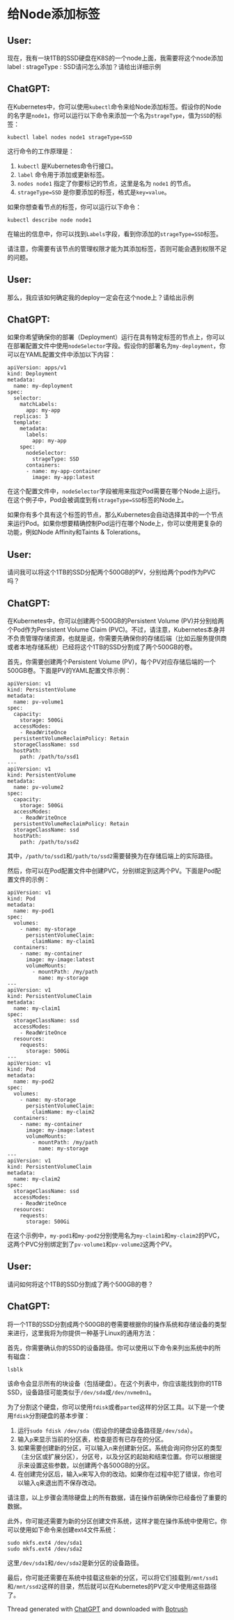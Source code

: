 # 给Node添加标签

## User:
现在，我有一块1TB的SSD硬盘在K8S的一个node上面，我需要将这个node添加label : strageType : SSD请问怎么添加？请给出详细示例

## ChatGPT:
在Kubernetes中，你可以使用`kubectl`命令来给Node添加标签。假设你的Node的名字是`node1`，你可以运行以下命令来添加一个名为`strageType`，值为`SSD`的标签：

```
kubectl label nodes node1 strageType=SSD
```

这行命令的工作原理是：

1. `kubectl` 是Kubernetes命令行接口。
2. `label` 命令用于添加或更新标签。
3. `nodes node1` 指定了你要标记的节点，这里是名为 `node1` 的节点。
4. `strageType=SSD` 是你要添加的标签，格式是`key=value`。

如果你想查看节点的标签，你可以运行以下命令：

```
kubectl describe node node1
```

在输出的信息中，你可以找到`Labels`字段，看到你添加的`strageType=SSD`标签。

请注意，你需要有该节点的管理权限才能为其添加标签，否则可能会遇到权限不足的问题。

## User:
那么，我应该如何确定我的deploy一定会在这个node上？请给出示例

## ChatGPT:
如果你希望确保你的部署（Deployment）运行在具有特定标签的节点上，你可以在部署配置文件中使用`nodeSelector`字段。假设你的部署名为`my-deployment`，你可以在YAML配置文件中添加以下内容：

```
apiVersion: apps/v1
kind: Deployment
metadata:
  name: my-deployment
spec:
  selector:
    matchLabels:
      app: my-app
  replicas: 3
  template:
    metadata:
      labels:
        app: my-app
    spec:
      nodeSelector:
        strageType: SSD
      containers:
      - name: my-app-container
        image: my-app:latest
```

在这个配置文件中，`nodeSelector`字段被用来指定Pod需要在哪个Node上运行。在这个例子中，Pod会被调度到有`strageType=SSD`标签的Node上。

如果你有多个具有这个标签的节点，那么Kubernetes会自动选择其中的一个节点来运行Pod。如果你想要精确控制Pod运行在哪个Node上，你可以使用更复杂的功能，例如Node Affinity和Taints & Tolerations。

## User:
请问我可以将这个1TB的SSD分配两个500GB的PV，分别给两个pod作为PVC吗？

## ChatGPT:
在Kubernetes中，你可以创建两个500GB的Persistent Volume (PV)并分别给两个Pod作为Persistent Volume Claim (PVC)。不过，请注意，Kubernetes本身并不负责管理存储资源，也就是说，你需要先确保你的存储后端（比如云服务提供商或者本地存储系统）已经将这个1TB的SSD分割成了两个500GB的卷。

首先，你需要创建两个Persistent Volume (PV)，每个PV对应存储后端的一个500GB卷。下面是PV的YAML配置文件示例：

```
apiVersion: v1
kind: PersistentVolume
metadata:
  name: pv-volume1
spec:
  capacity:
    storage: 500Gi
  accessModes:
    - ReadWriteOnce
  persistentVolumeReclaimPolicy: Retain
  storageClassName: ssd
  hostPath:
    path: /path/to/ssd1
---
apiVersion: v1
kind: PersistentVolume
metadata:
  name: pv-volume2
spec:
  capacity:
    storage: 500Gi
  accessModes:
    - ReadWriteOnce
  persistentVolumeReclaimPolicy: Retain
  storageClassName: ssd
  hostPath:
    path: /path/to/ssd2
```

其中，`/path/to/ssd1`和`/path/to/ssd2`需要替换为在存储后端上的实际路径。

然后，你可以在Pod配置文件中创建PVC，分别绑定到这两个PV。下面是Pod配置文件的示例：

```
apiVersion: v1
kind: Pod
metadata:
  name: my-pod1
spec:
  volumes:
    - name: my-storage
      persistentVolumeClaim:
        claimName: my-claim1
  containers:
    - name: my-container
      image: my-image:latest
      volumeMounts:
        - mountPath: /my/path
          name: my-storage
---
apiVersion: v1
kind: PersistentVolumeClaim
metadata:
  name: my-claim1
spec:
  storageClassName: ssd
  accessModes:
    - ReadWriteOnce
  resources:
    requests:
      storage: 500Gi
---
apiVersion: v1
kind: Pod
metadata:
  name: my-pod2
spec:
  volumes:
    - name: my-storage
      persistentVolumeClaim:
        claimName: my-claim2
  containers:
    - name: my-container
      image: my-image:latest
      volumeMounts:
        - mountPath: /my/path
          name: my-storage
---
apiVersion: v1
kind: PersistentVolumeClaim
metadata:
  name: my-claim2
spec:
  storageClassName: ssd
  accessModes:
    - ReadWriteOnce
  resources:
    requests:
      storage: 500Gi
```

在这个示例中，`my-pod1`和`my-pod2`分别使用名为`my-claim1`和`my-claim2`的PVC，这两个PVC分别绑定到了`pv-volume1`和`pv-volume2`这两个PV。

## User:
请问如何将这个1TB的SSD分割成了两个500GB的卷？

## ChatGPT:
将一个1TB的SSD分割成两个500GB的卷需要根据你的操作系统和存储设备的类型来进行，这里我将为你提供一种基于Linux的通用方法：

首先，你需要确认你的SSD的设备路径。你可以使用以下命令来列出系统中的所有磁盘：

```
lsblk
```

该命令会显示所有的块设备（包括硬盘）。在这个列表中，你应该能找到你的1TB SSD，设备路径可能类似于`/dev/sda`或`/dev/nvme0n1`。

为了分割这个硬盘，你可以使用`fdisk`或者`parted`这样的分区工具。以下是一个使用`fdisk`分割硬盘的基本步骤：

1. 运行`sudo fdisk /dev/sda`（假设你的硬盘设备路径是`/dev/sda`）。
2. 输入`p`来显示当前的分区表，检查是否有已存在的分区。
3. 如果需要创建新的分区，可以输入`n`来创建新分区。系统会询问你分区的类型（主分区或扩展分区），分区号，以及分区的起始和结束位置。你可以根据提示来设置这些参数，以创建两个各500GB的分区。
4. 在创建完分区后，输入`w`来写入你的改动。如果你在过程中犯了错误，你也可以输入`q`来退出而不保存改动。

请注意，以上步骤会清除硬盘上的所有数据，请在操作前确保你已经备份了重要的数据。

此外，你可能还需要为新的分区创建文件系统，这样才能在操作系统中使用它。你可以使用如下命令来创建ext4文件系统：

```
sudo mkfs.ext4 /dev/sda1
sudo mkfs.ext4 /dev/sda2
```

这里`/dev/sda1`和`/dev/sda2`是新分区的设备路径。

最后，你可能还需要在系统中挂载这些新的分区，可以将它们挂载到`/mnt/ssd1`和`/mnt/ssd2`这样的目录，然后就可以在Kubernetes的PV定义中使用这些路径了。

Thread generated with <a href="https://chat.openai.com">ChatGPT</a> and downloaded with <a href="https://botrush.io">Botrush</a>